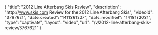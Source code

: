 {
    "title": "2012 Line Afterbang Skis Review",
    "description": "http:\/\/www.skis.com Review for the 2012 Line Afterbang Skis",
    "videoid": "3767621",
    "date_created": "1411361327",
    "date_modified": "1418182031",
    "type": "captivate",
    "layout": "video",
    "url": "\/v\/2012-line-afterbang-skis-review\/3767621"
}